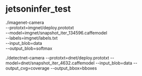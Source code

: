 # jetsoninfer_test

./imagenet-camera \
--prototxt=imgnet/deploy.prototxt \
--model=imgnet/snapshot_iter_134596.caffemodel \
--labels=imgnet/labels.txt \
--input_blob=data \
--output_blob=softmax


./detectnet-camera --prototxt=dnet/deploy.prototxt --model=dnet/snapshot_iter_4632.caffemodel --input_blob=data --output_cvg=coverage --output_bbox=bboxes
